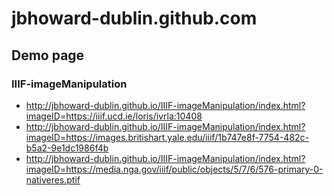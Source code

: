 # jbhoward-dublin.github.com

## Demo page

### IIIF-imageManipulation

* http://jbhoward-dublin.github.io/IIIF-imageManipulation/index.html?imageID=https://iiif.ucd.ie/loris/ivrla:10408
* http://jbhoward-dublin.github.io/IIIF-imageManipulation/index.html?imageID=https://images.britishart.yale.edu/iiif/1b747e8f-7754-482c-b5a2-9e1dc1986f4b
* http://jbhoward-dublin.github.io/IIIF-imageManipulation/index.html?imageID=https://media.nga.gov/iiif/public/objects/5/7/6/576-primary-0-nativeres.ptif
